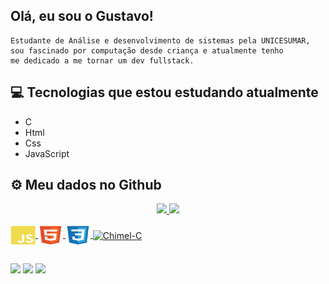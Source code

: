 ## Olá, eu sou o Gustavo!
 
```
Estudante de Análise e desenvolvimento de sistemas pela UNICESUMAR, sou fascinado por computação desde criança e atualmente tenho 
me dedicado a me tornar um dev fullstack.
```

## 💻 Tecnologias que estou estudando atualmente 
 - C
 - Html
 - Css
 - JavaScript

## ⚙️ Meu dados no Github 
  
<div align="center">
  <a href="https://github.com/GChimel">
  <img height="170em" src="https://github-readme-stats.vercel.app/api?username=GChimel&show_icons=true&theme=react&include_all_commits=true&count_private=true"/>
<!--   <img height="130em" src="https://github-readme-stats.vercel.app/api/top-langs/?username=GChimel&layout=compact&langs_count=7&theme=calm"/> -->
  <img height="200em" src="https://github-readme-stats.vercel.app/api/top-langs/?username=GChimel&theme=react"/>
</div>
  
 <div style="display: inline_block"><br>
    <img align="center" alt="Chhimel-Js" height="30" width="40" src="https://raw.githubusercontent.com/devicons/devicon/master/icons/javascript/javascript-plain.svg">
    <img align="center" alt="Chimel-HTML" height="30" width="40" src="https://raw.githubusercontent.com/devicons/devicon/master/icons/html5/html5-original.svg">
    <img align="center" alt="Chimel-CSS" height="30" width="40" src="https://raw.githubusercontent.com/devicons/devicon/master/icons/css3/css3-original.svg">
    <img align="center" alt="Chimel-C" height="30" width="40" src="https://cdn.jsdelivr.net/gh/devicons/devicon/icons/c/c-original.svg"/>

  </div>
  
  ##
  
  <div> 

  <a href="https://instagram.com/gustavo.chimell" target="_blank"><img src="https://img.shields.io/badge/-Instagram-%23E4405F?style=for-the-badge&logo=instagram&logoColor=white" target="_blank"></a>
  <a href = "mailto:gustavochimel12@gmail.com"><img src="https://img.shields.io/badge/-Gmail-%23333?style=for-the-badge&logo=gmail&logoColor=white" target="_blank"></a>
  <a href="https://www.linkedin.com/in/gustavo-chimel-vacari-902909212" target="_blank"><img src="https://img.shields.io/badge/-LinkedIn-%230077B5?style=for-the-badge&logo=linkedin&logoColor=white" target="_blank"></a> 
  
